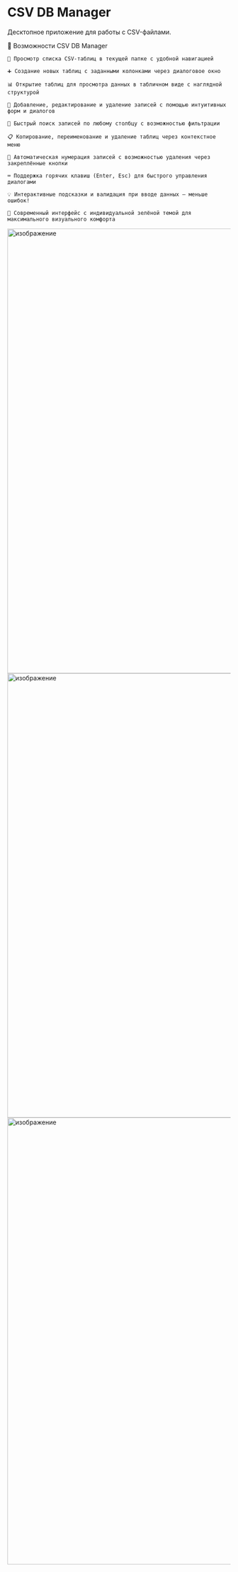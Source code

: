 # CSV DB Manager

Десктопное приложение для работы с CSV-файлами.

🚀 Возможности CSV DB Manager

    📁 Просмотр списка CSV-таблиц в текущей папке с удобной навигацией

    ➕ Создание новых таблиц с заданными колонками через диалоговое окно

    📊 Открытие таблиц для просмотра данных в табличном виде с наглядной структурой

    📝 Добавление, редактирование и удаление записей с помощью интуитивных форм и диалогов

    🔎 Быстрый поиск записей по любому столбцу с возможностью фильтрации

    📋 Копирование, переименование и удаление таблиц через контекстное меню

    🔢 Автоматическая нумерация записей с возможностью удаления через закреплённые кнопки

    ⌨️ Поддержка горячих клавиш (Enter, Esc) для быстрого управления диалогами

    💡 Интерактивные подсказки и валидация при вводе данных — меньше ошибок!

    🌿 Современный интерфейс с индивидуальной зелёной темой для максимального визуального комфорта

<img width="1919" height="1003" alt="изображение" src="https://github.com/user-attachments/assets/33b2f29f-8491-4270-9991-2ceadff66a9d" />
<img width="1919" height="1002" alt="изображение" src="https://github.com/user-attachments/assets/04cd4805-a9f2-4d69-913a-660b74ded4e6" />
<img width="1919" height="1008" alt="изображение" src="https://github.com/user-attachments/assets/6c0ff7c6-9134-42ae-a29e-8544c9937273" />

